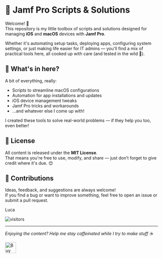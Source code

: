 # 🍏 Jamf Pro Scripts & Solutions

Welcome! 👋  
This repository is my little toolbox of scripts and solutions designed for managing **iOS** and **macOS** devices with **Jamf Pro**.

Whether it's automating setup tasks, deploying apps, configuring system settings, or just making life easier for IT admins — you'll find a mix of practical tools here, all cooked up with care (and tested in the wild 🧪).

## 📁 What's in here?

A bit of everything, really:
- Scripts to streamline macOS configurations
- Automation for app installations and updates
- iOS device management tweaks
- Jamf Pro tricks and workarounds
- …and whatever else I come up with!

I created these tools to solve real-world problems — if they help you too, even better!

## 🧾 License

All content is released under the **MIT License**.  
That means you're free to use, modify, and share — just don’t forget to give credit where it's due. 😊

## 🙌 Contributions

Ideas, feedback, and suggestions are always welcome!  
If you find a bug or want to improve something, feel free to open an issue or submit a pull request.

Luca

![visitors](https://visitor-badge.laobi.icu/badge?page_id=lucaesse.Jamf-McNuggets)

<hr>
<p><i>Enjoying the content? Help me stay caffeinated while I try to make stuff ☕</i></p>
        <a href='https://ko-fi.com/N4N11G5OW8' target='_blank'><img height='36' style='border:0px;height:36px;' src='https://storage.ko-fi.com/cdn/kofi6.png?v=6' border='0' alt='Buy Me a Coffee at ko-fi.com' /></a>
